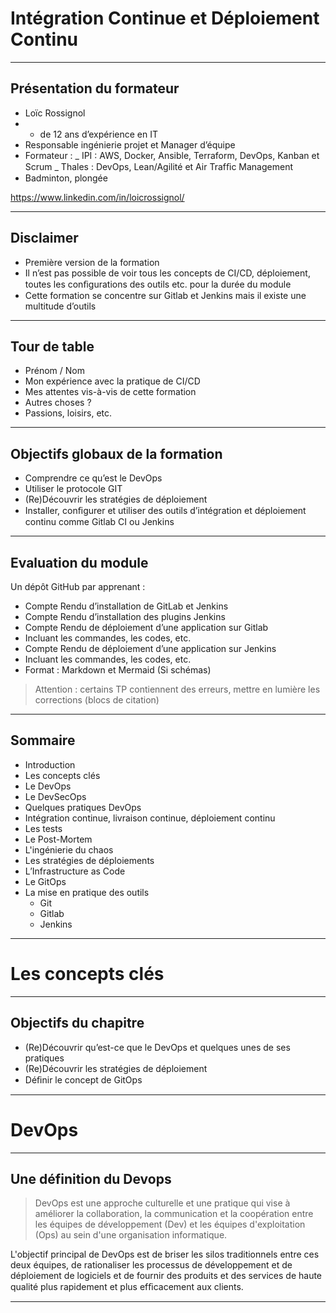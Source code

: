# Intégration Continue et Déploiement Continu

---

## Présentation du formateur

- Loïc Rossignol
- + de 12 ans d’expérience en IT
- Responsable ingénierie projet et Manager d’équipe
- Formateur :
 _ IPI : AWS, Docker, Ansible, Terraform, DevOps, Kanban et Scrum
 _ Thales : DevOps, Lean/Agilité et Air Trafﬁc Management
- Badminton, plongée

https://www.linkedin.com/in/loicrossignol/

---

## Disclaimer

- Première version de la formation
- Il n’est pas possible de voir tous les concepts de CI/CD, déploiement, toutes les conﬁgurations des outils etc. pour la durée du module
- Cette formation se concentre sur Gitlab et Jenkins mais il existe une multitude d’outils

---

## Tour de table

- Prénom / Nom
- Mon expérience avec la pratique de CI/CD
- Mes attentes vis-à-vis de cette formation
- Autres choses ?
- Passions, loisirs, etc.

---

## Objectifs globaux de la formation

- Comprendre ce qu’est le DevOps
- Utiliser le protocole GIT
- (Re)Découvrir les stratégies de déploiement
- Installer, conﬁgurer et utiliser des outils d’intégration et déploiement continu comme Gitlab CI ou Jenkins

---

## Evaluation du module

Un dépôt GitHub par apprenant :

- Compte Rendu d’installation de GitLab et Jenkins
- Compte Rendu d’installation des plugins Jenkins
- Compte Rendu de déploiement d’une application sur Gitlab
- Incluant les commandes, les codes, etc.
- Compte Rendu de déploiement d’une application sur Jenkins
- Incluant les commandes, les codes, etc.
- Format : Markdown et Mermaid (Si schémas)

> Attention : certains TP contiennent des erreurs, mettre en lumière les corrections (blocs de citation)

--- 

## Sommaire

- Introduction
- Les concepts clés
 - Le DevOps
 - Le DevSecOps
 - Quelques pratiques DevOps
  - Intégration continue, livraison continue, déploiement continu
  - Les tests
  - Le Post-Mortem
  - L'ingénierie du chaos
  - Les stratégies de déploiements
  - L’Infrastructure as Code
  - Le GitOps
- La mise en pratique des outils
  - Git
  - Gitlab
  - Jenkins

---

# Les concepts clés

---

## Objectifs du chapitre

- (Re)Découvrir qu’est-ce que le DevOps et quelques unes de ses pratiques
- (Re)Découvrir les stratégies de déploiement
- Déﬁnir le concept de GitOps

---

# DevOps

---

## Une définition du Devops

> DevOps est une approche culturelle et une pratique qui vise à améliorer la collaboration, la communication et la coopération entre les équipes de développement (Dev) et les équipes d'exploitation  (Ops) au sein d'une organisation informatique.

L'objectif principal de DevOps est de briser les silos traditionnels entre
ces deux équipes, de rationaliser les processus de développement et 
de déploiement de logiciels et de fournir des produits et des services 
de haute qualité plus
rapidement et plus efﬁcacement aux clients.

---